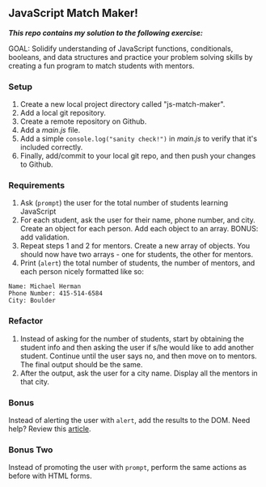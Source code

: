 ## JavaScript Match Maker!

***This repo contains my solution to the following exercise:***

GOAL: Solidify understanding of JavaScript functions, conditionals, booleans, and data structures and practice your problem solving skills by creating a fun program to match students with mentors.

### Setup

1. Create a new local project directory called "js-match-maker".
1. Add a local git repository.
1. Create a remote repository on Github.
1. Add a *main.js* file.
1. Add a simple `console.log("sanity check!")` in *main.js* to verify that it's included correctly.
1. Finally, add/commit to your local git repo, and then push your changes to Github.

### Requirements

1. Ask (`prompt`) the user for the total number of students learning JavaScript
1. For each student, ask the user for their name, phone number, and city. Create an object for each person. Add each object to an array. BONUS: add validation.
1. Repeat steps 1 and 2 for mentors. Create a new array of objects. You should now have two arrays - one for students, the other for mentors.
1. Print (`alert`) the total number of students, the number of mentors, and each person nicely formatted like so:

  ```
  Name: Michael Herman
  Phone Number: 415-514-6584
  City: Boulder
  ```

### Refactor

1. Instead of asking for the number of students, start by obtaining the student info and then asking the user if s/he would like to add another student. Continue until the user says no, and then move on to mentors. The final output should be the same.
1. After the output, ask the user for a city name. Display all the mentors in that city.

### Bonus

Instead of alerting the user with `alert`, add the results to the DOM. Need help? Review this [article](http://callmenick.com/post/basics-javascript-dom-manipulation).

### Bonus Two

Instead of promoting the user with `prompt`, perform the same actions as before with HTML forms.
